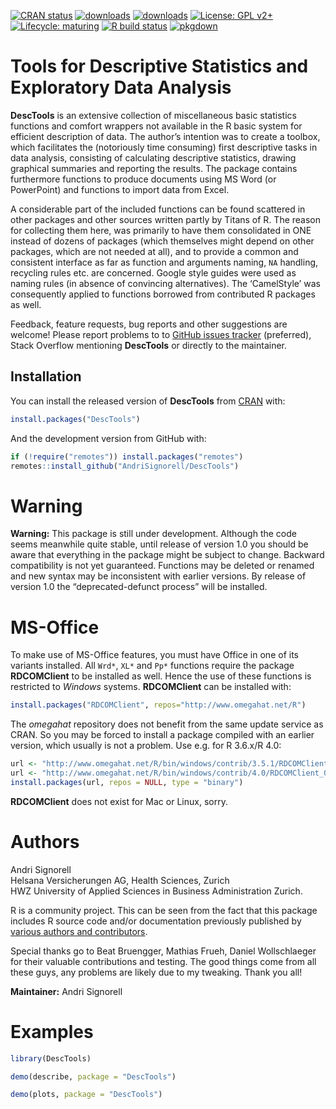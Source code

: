 
<!-- README.md is generated from README.Rmd. Please edit that file -->

<!-- badges: start -->

[![CRAN
status](https://www.r-pkg.org/badges/version-last-release/DescTools)](https://CRAN.R-project.org/package=DescTools)
[![downloads](https://cranlogs.r-pkg.org/badges/grand-total/DescTools)](https://CRAN.R-project.org/package=DescTools)
[![downloads](http://cranlogs.r-pkg.org/badges/last-week/DescTools)](https://CRAN.R-project.org/package=DescTools)
[![License: GPL
v2+](https://img.shields.io/badge/License-GPL%20v2+-blue.svg)](https://www.gnu.org/licenses/old-licenses/gpl-2.0.en.html)
[![Lifecycle:
maturing](https://img.shields.io/badge/lifecycle-maturing-blue.svg)](https://www.tidyverse.org/lifecycle/#maturing)
[![R build
status](https://github.com/AndriSignorell/DescTools/workflows/R-CMD-check/badge.svg)](https://github.com/AndriSignorell/DescTools/actions)
[![pkgdown](https://github.com/AndriSignorell/DescTools/workflows/pkgdown/badge.svg)](https://andrisignorell.github.io/DescTools/)
<!-- badges: end -->

# Tools for Descriptive Statistics and Exploratory Data Analysis

**DescTools** is an extensive collection of miscellaneous basic
statistics functions and comfort wrappers not available in the R basic
system for efficient description of data. The author’s intention was to
create a toolbox, which facilitates the (notoriously time consuming)
first descriptive tasks in data analysis, consisting of calculating
descriptive statistics, drawing graphical summaries and reporting the
results. The package contains furthermore functions to produce documents
using MS Word (or PowerPoint) and functions to import data from Excel.

A considerable part of the included functions can be found scattered in
other packages and other sources written partly by Titans of R. The
reason for collecting them here, was primarily to have them consolidated
in ONE instead of dozens of packages (which themselves might depend on
other packages, which are not needed at all), and to provide a common
and consistent interface as far as function and arguments naming, `NA`
handling, recycling rules etc. are concerned. Google style guides were
used as naming rules (in absence of convincing alternatives). The
‘CamelStyle’ was consequently applied to functions borrowed from
contributed R packages as well.

Feedback, feature requests, bug reports and other suggestions are
welcome\! Please report problems to to [GitHub issues
tracker](https://github.com/AndriSignorell/DescTools/issues)
(preferred), Stack Overflow mentioning **DescTools** or directly to the
maintainer.

## Installation

You can install the released version of **DescTools** from
[CRAN](https://CRAN.R-project.org) with:

``` r
install.packages("DescTools")
```

And the development version from GitHub with:

``` r
if (!require("remotes")) install.packages("remotes")
remotes::install_github("AndriSignorell/DescTools")
```

# Warning

**Warning:** This package is still under development. Although the code
seems meanwhile quite stable, until release of version 1.0 you should be
aware that everything in the package might be subject to change.
Backward compatibility is not yet guaranteed. Functions may be deleted
or renamed and new syntax may be inconsistent with earlier versions. By
release of version 1.0 the “deprecated-defunct process” will be
installed.

# MS-Office

To make use of MS-Office features, you must have Office in one of its
variants installed. All `Wrd*`, `XL*` and `Pp*` functions require the
package **RDCOMClient** to be installed as well. Hence the use of these
functions is restricted to *Windows* systems. **RDCOMClient** can be
installed with:

``` r
install.packages("RDCOMClient", repos="http://www.omegahat.net/R")
```

The *omegahat* repository does not benefit from the same update service
as CRAN. So you may be forced to install a package compiled with an
earlier version, which usually is not a problem. Use e.g. for R 3.6.x/R
4.0:

``` r
url <- "http://www.omegahat.net/R/bin/windows/contrib/3.5.1/RDCOMClient_0.93-0.zip"
url <- "http://www.omegahat.net/R/bin/windows/contrib/4.0/RDCOMClient_0.94-0.zip"
install.packages(url, repos = NULL, type = "binary")
```

**RDCOMClient** does not exist for Mac or Linux, sorry.

# Authors

Andri Signorell  
Helsana Versicherungen AG, Health Sciences, Zurich  
HWZ University of Applied Sciences in Business Administration Zurich.

R is a community project. This can be seen from the fact that this
package includes R source code and/or documentation previously published
by [various authors and
contributors](https://github.com/AndriSignorell/DescTools).
<!-- This link will work after pkgdown website for DescTools is deployed. -->
Special thanks go to Beat Bruengger, Mathias Frueh, Daniel Wollschlaeger
for their valuable contributions and testing. The good things come from
all these guys, any problems are likely due to my tweaking. Thank you
all\!

**Maintainer:** Andri Signorell

# Examples

``` r
library(DescTools)
```

<!-- ## Demo "describe" -->

``` r
demo(describe, package = "DescTools")
```

<!-- ## Demo "plots" -->

``` r
demo(plots, package = "DescTools")
```
